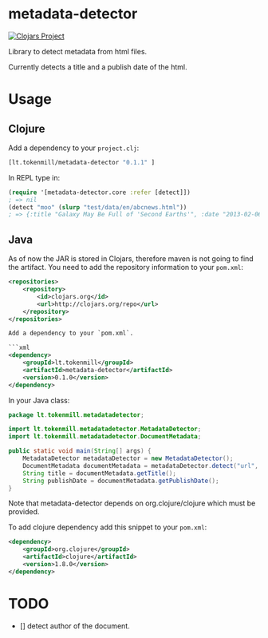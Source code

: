 # metadata-detector

[![Clojars Project](https://img.shields.io/clojars/v/lt.tokenmill/metadata-detector.svg)](https://clojars.org/lt.tokenmill/metadata-detector)

Library to detect metadata from html files.

Currently detects a title and a publish date of the html.

# Usage

## Clojure

Add a dependency to your `project.clj`:

```clojure
[lt.tokenmill/metadata-detector "0.1.1" ]
```

In REPL type in:

```clojure
(require '[metadata-detector.core :refer [detect]])
; => nil
(detect "moo" (slurp "test/data/en/abcnews.html"))
; => {:title "Galaxy May Be Full of 'Second Earths'", :date "2013-02-06"}
```

## Java

As of now the JAR is stored in Clojars, therefore maven is not going to find the artifact.
You need to add the repository information to your `pom.xml`:
```xml
<repositories>
    <repository>
        <id>clojars.org</id>
        <url>http://clojars.org/repo</url>
    </repository>
</repositories>

Add a dependency to your `pom.xml`.

```xml
<dependency>
    <groupId>lt.tokenmill</groupId>
    <artifactId>metadata-detector</artifactId>
    <version>0.1.0</version>
</dependency>
```

In your Java class:

```java
package lt.tokenmill.metadatadetector;

import lt.tokenmill.metadatadetector.MetadataDetector;
import lt.tokenmill.metadatadetector.DocumentMetadata;

public static void main(String[] args) {
    MetadataDetector metadataDetector = new MetadataDetector();
    DocumentMetadata documentMetadata = metadataDetector.detect("url", new String(Files.readAllBytes(Paths.get("test/data/en/abcnews.html"))));
    String title = documentMetadata.getTitle();
    String publishDate = documentMetadata.getPublishDate();
}

```

Note that metadata-detector depends on org.clojure/clojure which must be provided.

To add clojure dependency add this snippet to your `pom.xml`:
```xml
<dependency>
    <groupId>org.clojure</groupId>
    <artifactId>clojure</artifactId>
    <version>1.8.0</version>
</dependency>
```

# TODO

- [] detect author of the document.
